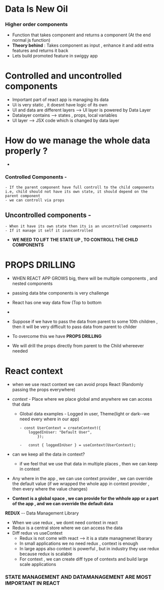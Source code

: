# Data Is New Oil

### Higher order components

- Function that takes component and returns a component (At the end normal js function)
- **Theory behind** : Takes component as input , enhance it and add extra features and returns it back
- Lets build promoted feature in swiggy app

# Controlled and uncontrolled components

- Important part of react app is managing its data
- Ui is very static , it doesnt have logic of its own
- UI and data are different layers --> UI layer is powered by Data Layer
- Datalayer contains --> states , props, local variables
- UI layer --> JSX code which is changed by data layer

# How do we manage the whole data properly ?

-

### Controlled Components -

    - If the parent component have full controll to the child components i.e, child should not have its own state, it should depend on the parent component
    - we can controll via props

## Uncontrolled components -

    - When it have its own state then its is an uncontrolled components
    - If it manage it self it isuncontrolled

- **WE NEED TO LIFT THE STATE UP , TO CONTROLL THE CHILD COMPONENTS**

# PROPS DRILLING

- WHEN REACT APP GROWS big, there will be multiple components , and nested components
- passing data btw components is very challenge
- React has one way data flow (Top to bottom
-
- Suppose if we have to pass the data from parent to some 10th children , then it will be very difficult to pass data from parent to childer
- To overcome this we have **PROPS DRILLING**

- We will drill the props directly from parent to the Child whereever needed

# React context

- when we use react context we can avoid props React (Randomly passing the props everywhere)
- _context_ - Place where we place global amd anywhere we can access that data

  - Global data examples - Logged in user, Theme(light or dark--we need every where in our app)

        - const UserContext = createContext({
            loggedInUser: "Default User",
                });

        -   const { loggedInUser } = useContext(UserContext);

- can we keep all the data in context?

  - if we feel that we use that data in multiple places , then we can keep in context

- Any where in the app , we can use context provider , we can override the default value (if we wrapped the whole app in context provider , then every where the value changes)

- **Context is a global space , we can provide for the whhole app or a part of the app , and we can override the default data**

**REDUX** -- Data Management Library

- When we use redux , we domt need context in react
- Redux is a central store where we can access the data
- Diff redux vs useContext
  - Redux is not come with react --> it is a state managmenet libarary
  - In small applications we no need redux , context is enough
  - In large apps also context is powerful , but in industry they use redux because redux is scalable
  - For context , we can create diff type of contexts and build large scale applications

### STATE MANAGEMENT AND DATAMANAGEMENT ARE MOST IMPORTANT IN REACT
